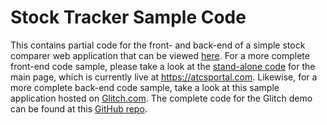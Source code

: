 # Stock Tracker Sample Code

This contains partial code for the front- and back-end of a simple stock comparer web application that can be viewed [here](https://atcsportal.com/stocks.html). For a more complete front-end code sample, please take a look at the [stand-alone code](https://github.com/atcsrepo/Portfolio-main-standalone) for the main page, which is currently live at https://atcsportal.com. Likewise, for a more complete back-end code sample, take a look at this sample application hosted on [Glitch.com](https://glitch.com/edit/#!/glaze-tank). The complete code for the Glitch demo can be found at this [GitHub repo](https://github.com/atcsrepo/Collage).